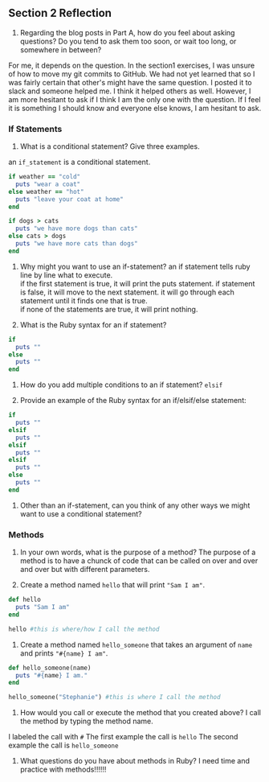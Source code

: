 ## Section 2 Reflection

1. Regarding the blog posts in Part A, how do you feel about asking questions? Do you tend to ask them too soon, or wait too long, or somewhere in between?

For me, it depends on the question.  In the section1 exercises, I was unsure of how to move my git commits to GitHub.  We had not yet learned that so I was fairly certain that other's might have the same question.  I posted it to slack and someone helped me.  I think it helped others as well.
However, I am more hesitant to ask if I think I am the only one with the question.  If I feel it is something I should know and everyone else knows, I am hesitant to ask.

### If Statements

1. What is a conditional statement? Give three examples.

an `if_statement` is a conditional statement.

```rb
if weather == "cold"
  puts "wear a coat"
else weather == "hot"
  puts "leave your coat at home"
end
```
```rb
if dogs > cats
  puts "we have more dogs than cats"
else cats > dogs
  puts "we have more cats than dogs"
end  
```

1. Why might you want to use an if-statement?
an if statement tells ruby line by line what to execute.  
if the first statement is true, it will print the puts statement.
if statement is false, it will move to the next statement.
it will go through each statement until it finds one that is true.  
if none of the statements are true, it will print nothing.


1. What is the Ruby syntax for an if statement?
```rb
if
  puts ""
else
  puts ""
end
```
1. How do you add multiple conditions to an if statement? `elsif`

1. Provide an example of the Ruby syntax for an if/elsif/else statement:
```rb
if
  puts ""
elsif
  puts ""
elsif
  puts ""
elsif
  puts ""
else
  puts ""
end
```


1. Other than an if-statement, can you think of any other ways we might want to use a conditional statement?

### Methods

1. In your own words, what is the purpose of a method?
The purpose of a method is to have a chunck of code that can be called on over and over and over but with different parameters.

1. Create a method named `hello` that will print `"Sam I am"`.
```rb
def hello
  puts "Sam I am"
end

hello #this is where/how I call the method
```


1. Create a method named `hello_someone` that takes an argument of `name` and prints `"#{name} I am"`.
```rb
def hello_someone(name)
  puts "#{name} I am."
end

hello_someone("Stephanie") #this is where I call the method
```



1. How would you call or execute the method that you created above?
I call the method by typing the method name.

I labeled the call with `#`
The first example the call is `hello`
The second example the call is `hello_someone`


1. What questions do you have about methods in Ruby?
I need time and practice with methods!!!!!!
